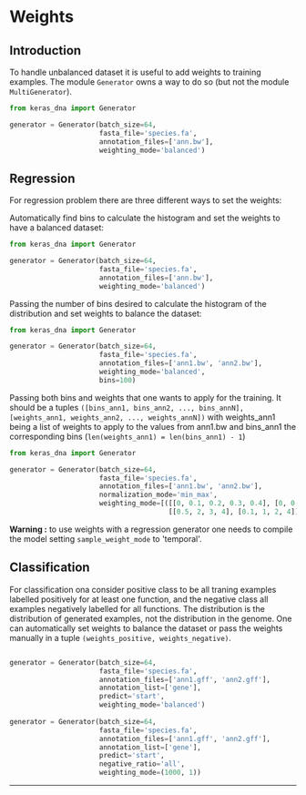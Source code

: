 # Weights

## Introduction

To handle unbalanced dataset it is useful to add weights to training examples. The module `Generator` owns a way to do so (but not the module `MultiGenerator`).

```python
from keras_dna import Generator

generator = Generator(batch_size=64,
                      fasta_file='species.fa',
                      annotation_files=['ann.bw'],
                      weighting_mode='balanced')
```

## Regression

For regression problem there are three different ways to set the weights:

Automatically find bins to calculate the histogram and set the weights to have a balanced dataset:
```python
from keras_dna import Generator

generator = Generator(batch_size=64,
                      fasta_file='species.fa',
                      annotation_files=['ann.bw'],
                      weighting_mode='balanced')
```

Passing the number of bins desired to calculate the histogram of the distribution and set weights to balance the dataset:
```python
from keras_dna import Generator

generator = Generator(batch_size=64,
                      fasta_file='species.fa',
                      annotation_files=['ann1.bw', 'ann2.bw'],
                      weighting_mode='balanced',
                      bins=100)
```

Passing both bins and weights that one wants to apply for the training. It should be a tuples `([bins_ann1, bins_ann2, ..., bins_annN], [weights_ann1, weights_ann2, ..., weights_annN])` with weights_ann1 being a list of weights to apply to the values from ann1.bw and bins_ann1 the corresponding bins (`len(weights_ann1) = len(bins_ann1) - 1`)
```python
from keras_dna import Generator

generator = Generator(batch_size=64,
                      fasta_file='species.fa',
                      annotation_files=['ann1.bw', 'ann2.bw'],
                      normalization_mode='min_max',
                      weighting_mode=[([[0, 0.1, 0.2, 0.3, 0.4], [0, 0.2, 0.5, 0.8, 1]],
                                       [[0.5, 2, 3, 4], [0.1, 1, 2, 4]])
```

**Warning :** to use weights with a regression generator one needs to compile the model setting `sample_weight_mode` to 'temporal'.

## Classification

For classification ona consider positive class to be all traning examples labelled positively for at least one function, and the negative class all examples negatively labelled for all functions. The distribution is the distribution of generated examples, not the distribution in the genome. One can automatically set weights to balance the dataset or pass the weights manually in a tuple `(weights_positive, weights_negative)`.

```python

generator = Generator(batch_size=64,
                      fasta_file='species.fa',
                      annotation_files=['ann1.gff', 'ann2.gff'],
                      annotation_list=['gene'],
                      predict='start',
                      weighting_mode='balanced')
                      
generator = Generator(batch_size=64,
                      fasta_file='species.fa',
                      annotation_files=['ann1.gff', 'ann2.gff'],
                      annotation_list=['gene'],
                      predict='start',
                      negative_ratio='all',
                      weighting_mode=(1000, 1))
```

----------------------------------------------
